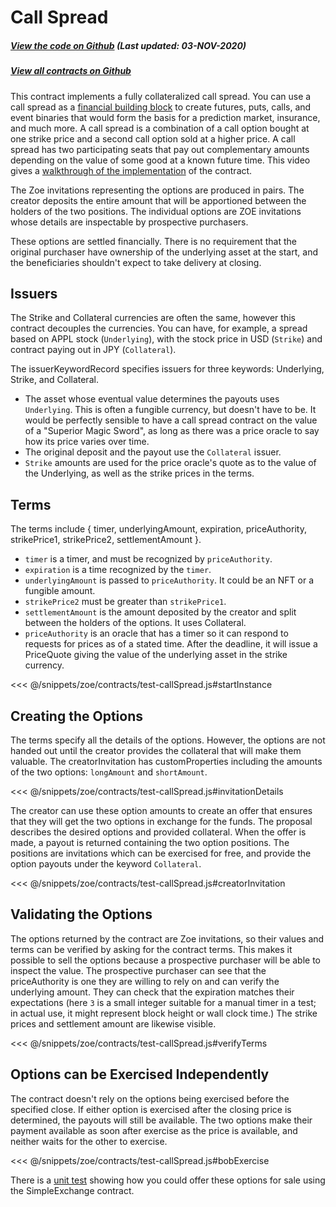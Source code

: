 # Call Spread

<Zoe-Version/>

##### [View the code on Github](https://github.com/Agoric/agoric-sdk/blob/master/packages/zoe/src/contracts/callSpread.js) (Last updated: 03-NOV-2020)
##### [View all contracts on Github](https://github.com/Agoric/agoric-sdk/tree/master/packages/zoe/src/contracts)

This contract implements a fully collateralized call spread. You can use a call spread as a
[financial building block](https://youtu.be/m5Pf2d1tHCs) to create futures, puts, calls, and event
binaries that would form the basis for a prediction market, insurance, and much more. A call spread
is a combination of a call option bought at one strike price and a second call option sold at a
higher price. A call spread has two participating seats that pay out
complementary amounts depending on the value of some good at a known future time. This video gives
a [walkthrough of the implementation](https://youtu.be/m5Pf2d1tHCs?t=3566) of the contract.

The Zoe invitations representing the options are produced in
pairs.  The creator deposits the entire amount that will be apportioned between the holders of
the two positions. The individual options are ZOE invitations whose details are inspectable by
prospective purchasers.

These options are settled financially. There is no requirement that the original purchaser have
ownership of the underlying asset at the start, and the beneficiaries shouldn't expect to take
delivery at closing.

## Issuers

The Strike and Collateral currencies are often the same, however this contract decouples the
currencies. You can have, for example, a spread based on APPL stock (`Underlying`), with the stock
price in USD (`Strike`) and contract paying out in JPY (`Collateral`).

The issuerKeywordRecord specifies issuers for three keywords: Underlying, Strike, and Collateral.
 * The asset whose eventual value determines the payouts uses `Underlying`. This is often a
   fungible currency, but doesn't have to be. It would be perfectly sensible to have a call spread
   contract on the value of a "Superior Magic Sword", as long as there was a price oracle to say
   how its price varies over time.
 * The original deposit and the payout use the `Collateral` issuer.
 * `Strike` amounts are used for the price oracle's quote as to the value of the Underlying, as
   well as the strike prices in the terms.

## Terms

The terms include { timer, underlyingAmount, expiration, priceAuthority, strikePrice1,
strikePrice2, settlementAmount }.
 * `timer` is a timer, and must be recognized by `priceAuthority`.
 * `expiration` is a time recognized by the `timer`.
 * `underlyingAmount` is passed to `priceAuthority`. It could be an NFT or a fungible amount.
 * `strikePrice2` must be greater than `strikePrice1`.
 * `settlementAmount` is the amount deposited by the creator and split between the holders of the
 options. It uses Collateral.
 * `priceAuthority` is an oracle that has a timer so it can respond to requests for prices as of a
   stated time. After the deadline, it will issue a PriceQuote giving the value of the underlying
   asset in the strike currency.

<<< @/snippets/zoe/contracts/test-callSpread.js#startInstance

## Creating the Options

The terms specify all the details of the options. However, the options are not handed out until the
creator provides the collateral that will make them valuable.  The creatorInvitation has
customProperties including the amounts of the two options: `longAmount` and `shortAmount`.

<<< @/snippets/zoe/contracts/test-callSpread.js#invitationDetails

The creator can use these option amounts to create an offer that ensures that they will get the two
options in exchange for the funds. The proposal describes the desired options and provided
collateral. When the offer is made, a payout is returned containing the two option positions. The
positions are invitations which can be exercised for free, and provide the option payouts under the
keyword `Collateral`.

<<< @/snippets/zoe/contracts/test-callSpread.js#creatorInvitation

## Validating the Options

The options returned by the contract are Zoe invitations, so their values and terms can be verified
by asking for the contract terms.  This makes it possible to sell the options because a prospective
purchaser will be able to inspect the value. The prospective purchaser can see that the
priceAuthority is one they are willing to rely on and can verify the underlying amount.  They can
check that the expiration matches their expectations (here `3` is a small integer suitable for a
manual timer in a test; in actual use, it might represent block height or wall clock time.) The
strike prices and settlement amount are likewise visible.

<<< @/snippets/zoe/contracts/test-callSpread.js#verifyTerms

## Options can be Exercised Independently

The contract doesn't rely on the options being exercised before the specified close. If either
option is exercised after the closing price is determined, the payouts will still be available. The
two options make their payment available as soon after exercise as the price is available, and
neither waits for the other to exercise.

<<< @/snippets/zoe/contracts/test-callSpread.js#bobExercise

There is a
[unit test](https://github.com/Agoric/agoric-sdk/blob/0b44d486390768fbf828e64ce52c99192f67ada0/packages/zoe/test/unitTests/contracts/test-callSpread.js#L440)
showing how you could offer these options for sale using the SimpleExchange contract.
